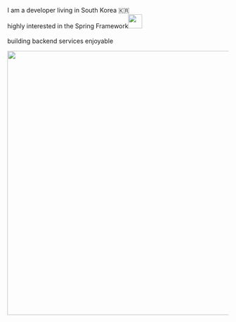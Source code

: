 
I am a developer living in South Korea 🇰🇷
<br/>
highly interested in the Spring Framework<img width = 32 height = auto src="https://img.shields.io/badge/-white?style=flat-square&logo=spring">
<br/><br/>
building backend services enjoyable <br/>

<img src = "https://github.com/user-attachments/assets/a683c575-08d8-45ec-bebe-0d4de9d8a454" width = "600px" height="auto"/>
